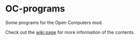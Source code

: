 # OC-programs
Some programs for the Open Computers mod.

Check out the [wiki page](https://github.com/TetraSource/OC-programs/wiki) for more information of the contents.
